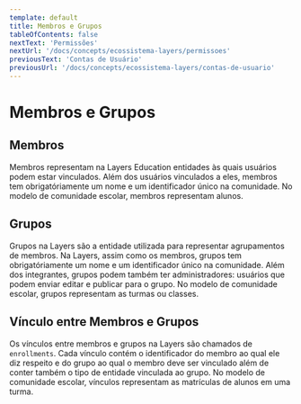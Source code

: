 ```yaml
---
template: default
title: Membros e Grupos
tableOfContents: false
nextText: 'Permissões'
nextUrl: '/docs/concepts/ecossistema-layers/permissoes'
previousText: 'Contas de Usuário'
previousUrl: '/docs/concepts/ecossistema-layers/contas-de-usuario'
---
```


# Membros e Grupos

## Membros

Membros representam na Layers Education entidades às quais usuários podem estar vinculados. Além dos usuários vinculados a eles, membros tem obrigatóriamente um nome e um identificador único na comunidade. No modelo de comunidade escolar, membros representam alunos.

## Grupos

Grupos na Layers são a entidade utilizada para representar agrupamentos de membros. Na Layers, assim como os membros, grupos tem obrigatóriamente um nome e um identificador único na comunidade. Além dos integrantes, grupos podem também ter administradores: usuários que podem enviar editar e publicar para o grupo. No modelo de comunidade escolar, grupos representam as turmas ou classes.

## Vínculo entre Membros e Grupos

Os vínculos entre membros e grupos na Layers são chamados de `enrollments`. Cada vínculo contém o identificador do membro ao qual ele diz respeito e do grupo ao qual o membro deve ser vinculado além de conter também o tipo de entidade vinculada ao grupo. No modelo de comunidade escolar, vínculos representam as matrículas de alunos em uma turma.